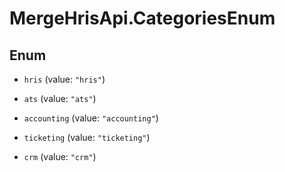 # MergeHrisApi.CategoriesEnum

## Enum


* `hris` (value: `"hris"`)

* `ats` (value: `"ats"`)

* `accounting` (value: `"accounting"`)

* `ticketing` (value: `"ticketing"`)

* `crm` (value: `"crm"`)


